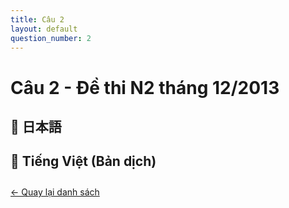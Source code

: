 ```yaml
---
title: Câu 2
layout: default
question_number: 2
---
```


# Câu 2 - Đề thi N2 tháng 12/2013
## 📖 日本語

## 📘 Tiếng Việt (Bản dịch)

<div style="margin-top: 2em;">
  <a href="/exam/n2/2013/">← Quay lại danh sách</a>
</div>